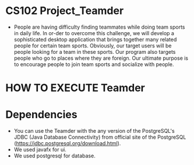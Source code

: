 # CS102 Project_Teamder
* People are having difficulty finding teammates while doing team sports in daily life. In or-der to overcome this challenge, we will develop a sophisticated desktop application that brings together many related people for certain team sports. Obviously, our target users will be people looking for a team in these sports. Our program also targets people who go to places where they are foreign. Our ultimate purpose is to encourage people to join team sports and socialize with people.

# HOW TO EXECUTE Teamder
  

# Dependencies
 * You can use the Teamder with the any version of the PostgreSQL's JDBC (Java Database Connectivity) from official site of the PostgreSQL (https://jdbc.postgresql.org/download.html).
 * We used javafx for ui.
 * We used postgresql for database.
